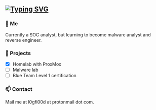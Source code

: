 
## [![Typing SVG](https://readme-typing-svg.demolab.com?font=Iosevka&size=30&duration=2000&pause=2000&color=1E2633&vCenter=true&width=210&height=35&lines=L0GFL00D)](https://git.io/typing-svg)

### 💬 Me
Currently a SOC analyst, but learning to become malware analyst and reverse engineer. 

### 🌱 Projects
* [x] Homelab with ProxMox
* [ ] Malware lab
* [ ] Blue Team Level 1 certification

### 📫 Contact
Mail me at l0gfl00d at protonmail dot com.
